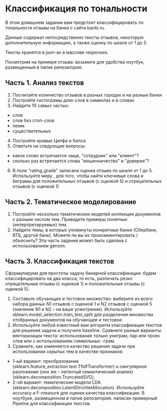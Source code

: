 # Классификация по тональности
В этом домашнем задании вам предстоит классифицировать по тональности отзывы на банки с сайта banki.ru.

Данные содержат непосредственно тексты отзывов, некоторую дополнительную информацию, а также оценку по шкале от 1 до 5.

Тексты хранятся в json-ах в массиве responses.

Посмотрим на примере отзыва: возьмите для удобства ноутбук, размещенный в папке репозитория.

## Часть 1. Анализ текстов
1. Посчитайте количество отзывов в разных городах и на разные банки
2. Постройте гистограмы длин слов в символах и в словах
3. Найдите 10 самых частых:
+ слов
+ слов без стоп-слов
+ лемм
+ существительных
4. Постройте кривые Ципфа и Хипса
5. Ответьте на следующие вопросы:
+ какое слово встречается чаще, "сотрудник" или "клиент"?
+ сколько раз встречается слова "мошенничество" и "доверие"?
6. В поле "rating_grade" записана оценка отзыва по шкале от 1 до 5. Используйте меру 
, для того, чтобы найти ключевые слова и биграмы для положительных отзывов (с оценкой 5) и отрицательных отзывов (с оценкой 1)
## Часть 2. Тематическое моделирование
1. Постройте несколько тематических моделей коллекции документов с разным числом тем. Приведите примеры понятных (интерпретируемых) тем.
2. Найдите темы, в которых упомянуты конкретные банки (Сбербанк, ВТБ, другой банк). Можете ли вы их прокомментировать / объяснить? Эта часть задания может быть сделана с использованием gensim.
## Часть 3. Классификация текстов
Сформулируем для простоты задачу бинарной классификации: будем классифицировать на два класса, то есть, различать резко отрицательные отзывы (с оценкой 1) и положительные отзывы (с оценкой 5).

1. Составьте обучающее и тестовое множество: выберите из всего набора данных N1 отзывов с оценкой 1 и N2 отзывов с оценкой 5 (значение N1 и N2 – на ваше усмотрение). Используйте sklearn.model_selection.train_test_split для разделения множества отобранных документов на обучающее и тестовое.
2. Используйте любой известный вам алгоритм классификации текстов для решения задачи и получите baseline. Сравните разные варианты векторизации текста: использование только униграм, пар или троек слов или с использованием символьных 
-грам.
3. Сравните, как изменяется качество решения задачи при использовании скрытых тем в качестве признаков:
+ 1-ый вариант: 
 преобразование (sklearn.feature_extraction.text.TfidfTransformer) и сингулярное разложение (оно же – латентый семантический анализ) (sklearn.decomposition.TruncatedSVD),
+ 2-ой вариант: тематические модели LDA (sklearn.decomposition.LatentDirichletAllocation). Используйте accuracy и F-measure для оценки качества классификации.
В ноутбуке, размещенном в папке репозитория. написан примерный Pipeline для классификации текстов.